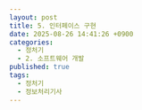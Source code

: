 ```yaml
---
layout: post
title: 5. 인터페이스 구현
date: 2025-08-26 14:41:26 +0900
categories:
  - 정처기
  - 2. 소프트웨어 개발
published: true
tags:
  - 정처기
  - 정보처리기사
---
```

